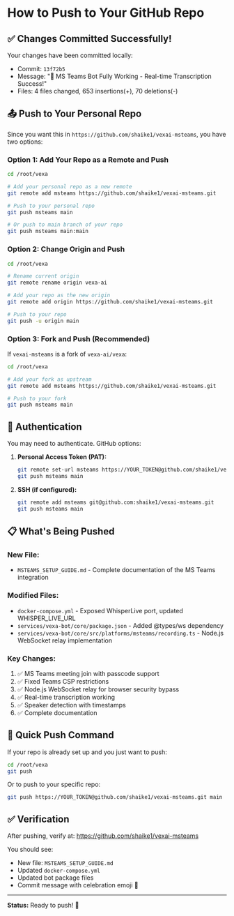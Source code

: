 # How to Push to Your GitHub Repo

## ✅ Changes Committed Successfully!

Your changes have been committed locally:
- Commit: `13f72b5`
- Message: "🎉 MS Teams Bot Fully Working - Real-time Transcription Success!"
- Files: 4 files changed, 653 insertions(+), 70 deletions(-)

## 📤 Push to Your Personal Repo

Since you want this in `https://github.com/shaike1/vexai-msteams`, you have two options:

### Option 1: Add Your Repo as a Remote and Push

```bash
cd /root/vexa

# Add your personal repo as a new remote
git remote add msteams https://github.com/shaike1/vexai-msteams.git

# Push to your personal repo
git push msteams main

# Or push to main branch of your repo
git push msteams main:main
```

### Option 2: Change Origin and Push

```bash
cd /root/vexa

# Rename current origin
git remote rename origin vexa-ai

# Add your repo as the new origin
git remote add origin https://github.com/shaike1/vexai-msteams.git

# Push to your repo
git push -u origin main
```

### Option 3: Fork and Push (Recommended)

If `vexai-msteams` is a fork of `vexa-ai/vexa`:

```bash
cd /root/vexa

# Add your fork as upstream
git remote add msteams https://github.com/shaike1/vexai-msteams.git

# Push to your fork
git push msteams main
```

## 🔑 Authentication

You may need to authenticate. GitHub options:

1. **Personal Access Token (PAT):**
   ```bash
   git remote set-url msteams https://YOUR_TOKEN@github.com/shaike1/vexai-msteams.git
   git push msteams main
   ```

2. **SSH (if configured):**
   ```bash
   git remote add msteams git@github.com:shaike1/vexai-msteams.git
   git push msteams main
   ```

## 📋 What's Being Pushed

### New File:
- `MSTEAMS_SETUP_GUIDE.md` - Complete documentation of the MS Teams integration

### Modified Files:
- `docker-compose.yml` - Exposed WhisperLive port, updated WHISPER_LIVE_URL
- `services/vexa-bot/core/package.json` - Added @types/ws dependency
- `services/vexa-bot/core/src/platforms/msteams/recording.ts` - Node.js WebSocket relay implementation

### Key Changes:
1. ✅ MS Teams meeting join with passcode support
2. ✅ Fixed Teams CSP restrictions
3. ✅ Node.js WebSocket relay for browser security bypass
4. ✅ Real-time transcription working
5. ✅ Speaker detection with timestamps
6. ✅ Complete documentation

## 🎯 Quick Push Command

If your repo is already set up and you just want to push:

```bash
cd /root/vexa
git push
```

Or to push to your specific repo:

```bash
git push https://YOUR_TOKEN@github.com/shaike1/vexai-msteams.git main
```

## ✅ Verification

After pushing, verify at:
https://github.com/shaike1/vexai-msteams

You should see:
- New file: `MSTEAMS_SETUP_GUIDE.md`
- Updated `docker-compose.yml`
- Updated bot package files
- Commit message with celebration emoji 🎉

---

**Status:** Ready to push! 🚀
